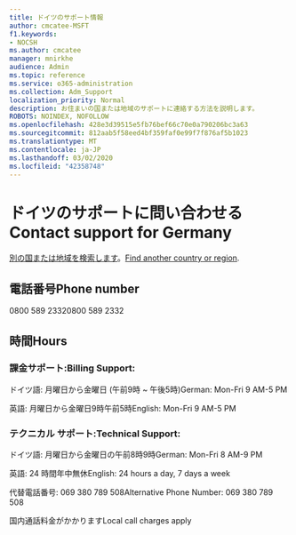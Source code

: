 ```yaml
---
title: ドイツのサポート情報
author: cmcatee-MSFT
f1.keywords:
- NOCSH
ms.author: cmcatee
manager: mnirkhe
audience: Admin
ms.topic: reference
ms.service: o365-administration
ms.collection: Adm_Support
localization_priority: Normal
description: お住まいの国または地域のサポートに連絡する方法を説明します。
ROBOTS: NOINDEX, NOFOLLOW
ms.openlocfilehash: 428e3d39515e5fb76bef66c70e0a790206bc3a63
ms.sourcegitcommit: 812aab5f58eed4bf359faf0e99f7f876af5b1023
ms.translationtype: MT
ms.contentlocale: ja-JP
ms.lasthandoff: 03/02/2020
ms.locfileid: "42358748"
---
```

# <a name="contact-support-for-germany"></a><span data-ttu-id="6f968-103">ドイツのサポートに問い合わせる</span><span class="sxs-lookup"><span data-stu-id="6f968-103">Contact support for Germany</span></span>

<span data-ttu-id="6f968-104">[別の国または地域を検索します](../contact-support-for-business-products.md)。</span><span class="sxs-lookup"><span data-stu-id="6f968-104">[Find another country or region](../contact-support-for-business-products.md).</span></span>

## <a name="phone-number"></a><span data-ttu-id="6f968-105">電話番号</span><span class="sxs-lookup"><span data-stu-id="6f968-105">Phone number</span></span>
<span data-ttu-id="6f968-106">0800 589 2332</span><span class="sxs-lookup"><span data-stu-id="6f968-106">0800 589 2332</span></span>

## <a name="hours"></a><span data-ttu-id="6f968-107">時間</span><span class="sxs-lookup"><span data-stu-id="6f968-107">Hours</span></span>
### <a name="billing-support"></a><span data-ttu-id="6f968-108">課金サポート:</span><span class="sxs-lookup"><span data-stu-id="6f968-108">Billing Support:</span></span>

<span data-ttu-id="6f968-109">ドイツ語: 月曜日から金曜日 (午前9時 ~ 午後5時)</span><span class="sxs-lookup"><span data-stu-id="6f968-109">German: Mon-Fri 9 AM-5 PM</span></span>

<span data-ttu-id="6f968-110">英語: 月曜日から金曜日9時午前5時</span><span class="sxs-lookup"><span data-stu-id="6f968-110">English: Mon-Fri 9 AM-5 PM</span></span>

### <a name="technical-support"></a><span data-ttu-id="6f968-111">テクニカル サポート:</span><span class="sxs-lookup"><span data-stu-id="6f968-111">Technical Support:</span></span>

<span data-ttu-id="6f968-112">ドイツ語: 月曜日から金曜日の午前8時9時</span><span class="sxs-lookup"><span data-stu-id="6f968-112">German: Mon-Fri 8 AM-9 PM</span></span>

<span data-ttu-id="6f968-113">英語: 24 時間年中無休</span><span class="sxs-lookup"><span data-stu-id="6f968-113">English: 24 hours a day, 7 days a week</span></span>

<span data-ttu-id="6f968-114">代替電話番号: 069 380 789 508</span><span class="sxs-lookup"><span data-stu-id="6f968-114">Alternative Phone Number: 069 380 789 508</span></span>

<span data-ttu-id="6f968-115">国内通話料金がかかります</span><span class="sxs-lookup"><span data-stu-id="6f968-115">Local call charges apply</span></span>
